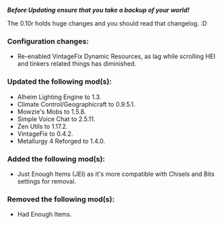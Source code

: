 ***Before Updating ensure that you take a backup of your world!***

The 0.10r holds huge changes and you should read that changelog. :D

### **__Configuration changes:__**
* Re-enabled VintageFix Dynamic Resources, as lag while scrolling HEI and tinkers related things has diminished.

### **__Updated the following mod(s):__**
* Alheim Lighting Engine to 1.3.
* Climate Control/Geographicraft to 0.9.5.1.
* Mowzie's Mobs to 1.5.8.
* Simple Voice Chat to 2.5.11.
* Zen Utils to 1.17.2.
* VintageFix to 0.4.2.
* Metallurgy 4 Reforged to 1.4.0.

### **__Added the following mod(s):__**
* Just Enough Items (JEI) as it's more compatible with Chisels and Bits settings for removal.

### **__Removed the following mod(s):__**
* Had Enough Items.